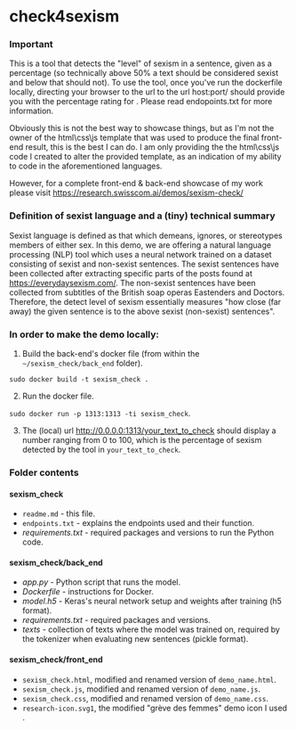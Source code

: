 # check4sexism

### Important

This is a tool that detects the "level" of sexism in a sentence, given as a percentage (so technically above 50% a text should be considered sexist and below that should not). To use the tool, once you've run the dockerfile locally, directing your browser to the url  to the url host:port/<text> should provide you with the percentage rating for <text>.  Please read endopoints.txt for more information.

Obviously this is not the best way to showcase things, but as I'm not the owner of the html\css\js template that was used to produce the final front-end result, this is the best I can do. I am only providing the the html\css\js code I created to alter the provided template, as an indication of my ability to code in the aforementioned languages.

However, for a complete front-end & back-end showcase of my work please visit https://research.swisscom.ai/demos/sexism-check/ 

### Definition of sexist language and a (tiny) technical summary

Sexist language is defined as that which demeans, ignores, or stereotypes members of either sex. In this demo, we are offering a natural language processing (NLP) tool which uses a neural network trained on a dataset consisting of sexist and non-sexist sentences. The sexist sentences have been collected after extracting specific parts of the posts found at https://everydaysexism.com/. The non-sexist sentences have been collected from subtitles of the British soap operas Eastenders and Doctors. Therefore, the detect level of sexism essentially measures "how close (far away) the given sentence is to the above sexist (non-sexist) sentences".

### In order to make the demo locally:

1. Build the back-end's docker file (from within the `~/sexism_check/back_end` folder).  

  ```sudo docker build -t sexism_check .```

2. Run the docker file. 

  ```sudo docker run -p 1313:1313 -ti sexism_check```.

3. The (local) url http://0.0.0.0:1313/your_text_to_check should display a number ranging from 0 to 100, which is the percentage of sexism detected by the tool in `your_text_to_check`.

### Folder contents

#### sexism_check

- `readme.md` - this file.
- `endpoints.txt` - explains the endpoints used and their function.
- *requirements.txt* - required packages and versions to run the Python code.

#### sexism_check/back_end

- *app.py* - Python script that runs the model.
- *Dockerfile* - instructions for Docker.
- *model.h5* - Keras's neural network setup and weights after training (h5 format).
- *requirements.txt* - required packages and versions.
- *texts* - collection of texts where the model was trained on, required by the tokenizer when evaluating new sentences (pickle format).

#### sexism_check/front_end

- `sexism_check.html`, modified and renamed version of `demo_name.html`.
- `sexism_check.js`, modified and renamed version of `demo_name.js`.
- `sexism_check.css`, modified and renamed version of `demo_name.css`.
- `research-icon.svg1`, the modified "grève des femmes" demo icon I used .

